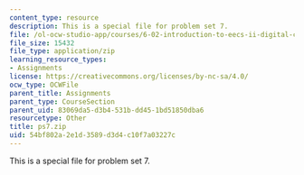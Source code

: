 ```yaml
---
content_type: resource
description: This is a special file for problem set 7.
file: /ol-ocw-studio-app/courses/6-02-introduction-to-eecs-ii-digital-communication-systems-fall-2012/54bf802a2e1d3589d3d4c10f7a03227c_ps7.zip
file_size: 15432
file_type: application/zip
learning_resource_types:
- Assignments
license: https://creativecommons.org/licenses/by-nc-sa/4.0/
ocw_type: OCWFile
parent_title: Assignments
parent_type: CourseSection
parent_uid: 83069da5-d3b4-531b-dd45-1bd51850dba6
resourcetype: Other
title: ps7.zip
uid: 54bf802a-2e1d-3589-d3d4-c10f7a03227c
---
```

This is a special file for problem set 7.